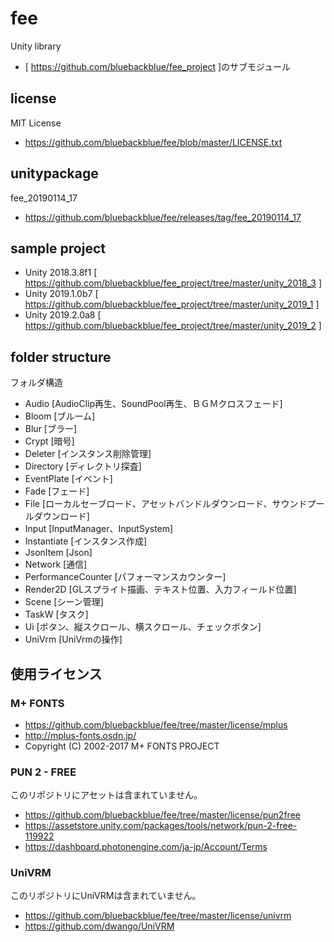 # fee
Unity library
* [ https://github.com/bluebackblue/fee_project ]のサブモジュール

## license
MIT License
* https://github.com/bluebackblue/fee/blob/master/LICENSE.txt

## unitypackage
fee_20190114_17
* https://github.com/bluebackblue/fee/releases/tag/fee_20190114_17

## sample project
* Unity 2018.3.8f1 [ https://github.com/bluebackblue/fee_project/tree/master/unity_2018_3 ]
* Unity 2019.1.0b7 [ https://github.com/bluebackblue/fee_project/tree/master/unity_2019_1 ]
* Unity 2019.2.0a8 [ https://github.com/bluebackblue/fee_project/tree/master/unity_2019_2 ]

## folder structure
フォルダ構造
* Audio [AudioClip再生、SoundPool再生、ＢＧＭクロスフェード]
* Bloom [ブルーム]
* Blur [ブラー]
* Crypt [暗号]
* Deleter [インスタンス削除管理]
* Directory [ディレクトリ探査]
* EventPlate [イベント]
* Fade [フェード]
* File [ローカルセーブロード、アセットバンドルダウンロード、サウンドプールダウンロード]
* Input [InputManager、InputSystem]
* Instantiate [インスタンス作成]
* JsonItem [Json]
* Network [通信]
* PerformanceCounter [パフォーマンスカウンター]
* Render2D [GLスプライト描画、テキスト位置、入力フィールド位置]
* Scene [シーン管理]
* TaskW [タスク]
* Ui [ボタン、縦スクロール、横スクロール、チェックボタン]
* UniVrm [UniVrmの操作]

## 使用ライセンス

### M+ FONTS
* https://github.com/bluebackblue/fee/tree/master/license/mplus
* http://mplus-fonts.osdn.jp/
* Copyright (C) 2002-2017 M+ FONTS PROJECT

### PUN 2 - FREE
このリポジトリにアセットは含まれていません。
* https://github.com/bluebackblue/fee/tree/master/license/pun2free
* https://assetstore.unity.com/packages/tools/network/pun-2-free-119922
* https://dashboard.photonengine.com/ja-jp/Account/Terms

### UniVRM
このリポジトリにUniVRMは含まれていません。
* https://github.com/bluebackblue/fee/tree/master/license/univrm
* https://github.com/dwango/UniVRM


